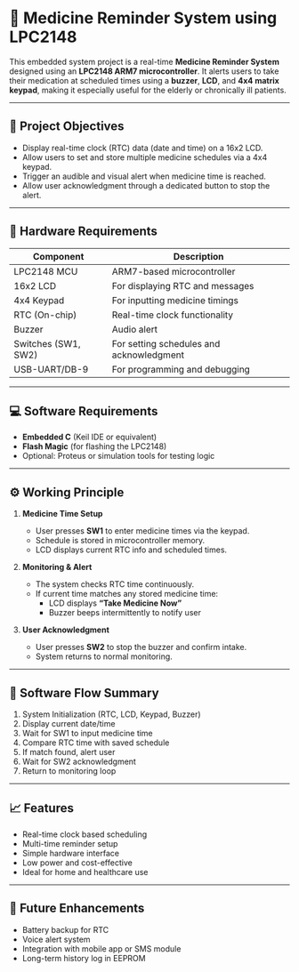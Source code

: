 
# 💊 Medicine Reminder System using LPC2148

This embedded system project is a real-time **Medicine Reminder System** designed using an **LPC2148 ARM7 microcontroller**. It alerts users to take their medication at scheduled times using a **buzzer**, **LCD**, and **4x4 matrix keypad**, making it especially useful for the elderly or chronically ill patients.

---

## 🎯 Project Objectives

- Display real-time clock (RTC) data (date and time) on a 16x2 LCD.
- Allow users to set and store multiple medicine schedules via a 4x4 keypad.
- Trigger an audible and visual alert when medicine time is reached.
- Allow user acknowledgment through a dedicated button to stop the alert.

---

## 🔧 Hardware Requirements

| Component         | Description                      |
|------------------|----------------------------------|
| LPC2148 MCU      | ARM7-based microcontroller       |
| 16x2 LCD         | For displaying RTC and messages  |
| 4x4 Keypad       | For inputting medicine timings   |
| RTC (On-chip)    | Real-time clock functionality    |
| Buzzer           | Audio alert                      |
| Switches (SW1, SW2) | For setting schedules and acknowledgment |
| USB-UART/DB-9    | For programming and debugging    |

---

## 💻 Software Requirements

- **Embedded C** (Keil IDE or equivalent)
- **Flash Magic** (for flashing the LPC2148)
- Optional: Proteus or simulation tools for testing logic

---

## ⚙️ Working Principle

1. **Medicine Time Setup**  
   - User presses **SW1** to enter medicine times via the keypad.  
   - Schedule is stored in microcontroller memory.  
   - LCD displays current RTC info and scheduled times.

2. **Monitoring & Alert**  
   - The system checks RTC time continuously.  
   - If current time matches any stored medicine time:  
     - LCD displays **“Take Medicine Now”**  
     - Buzzer beeps intermittently to notify user

3. **User Acknowledgment**  
   - User presses **SW2** to stop the buzzer and confirm intake.  
   - System returns to normal monitoring.

---

## 📑 Software Flow Summary

1. System Initialization (RTC, LCD, Keypad, Buzzer)  
2. Display current date/time  
3. Wait for SW1 to input medicine time  
4. Compare RTC time with saved schedule  
5. If match found, alert user  
6. Wait for SW2 acknowledgment  
7. Return to monitoring loop

---

## 📈 Features

- Real-time clock based scheduling  
- Multi-time reminder setup  
- Simple hardware interface  
- Low power and cost-effective  
- Ideal for home and healthcare use

---

## 🔮 Future Enhancements

- Battery backup for RTC  
- Voice alert system  
- Integration with mobile app or SMS module  
- Long-term history log in EEPROM
